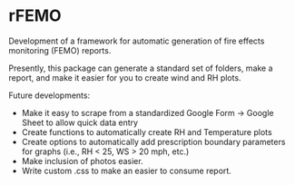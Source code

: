 # rFEMO
Development of a framework for automatic generation of fire effects monitoring (FEMO) reports.

Presently, this package can generate a standard set of folders, make a report, and make it easier for you to create wind and RH plots.

Future developments:
* Make it easy to scrape from a standardized Google Form -> Google Sheet to allow quick data entry
* Create functions to automatically create RH and Temperature plots
* Create options to automatically add prescription boundary parameters for graphs (i.e., RH < 25, WS > 20 mph, etc.)
* Make inclusion of photos easier.
* Write custom .css to make an easier to consume report.
